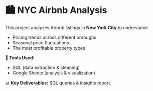 # 🏙️ NYC Airbnb Analysis  

This project analyzes Airbnb listings in **New York City** to understand:  
- Pricing trends across different boroughs  
- Seasonal price fluctuations  
- The most profitable property types  

**🔧 Tools Used:**  
- SQL (data extraction & cleaning)  
- Google Sheets (analysis & visualization)  

📊 **Key Deliverables:** SQL queries & insights report.
